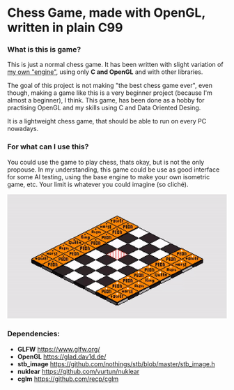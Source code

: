 # Chess Game, made with OpenGL, written in plain C99

### What is this is game?
This is just a normal chess game. It has been written with slight variation of [my own "engine"](https://github.com/AlKiam/Insight), using only **C and OpenGL** and with other libraries.

The goal of this project is not making "the best chess game ever", even though, making a game like this is a very beginner project (because I'm almost a beginner), I think. This game, has been done as a hobby for practising OpenGL and my skills using C and Data Oriented Desing.

It is a lightweight chess game, that should be able to run on every PC nowadays. 

### For what can I use this?

You could use the game to play chess, thats okay, but is not the only propouse. In my understanding, this game could be use as good interface for some AI testing, using the base engine to make your own isometric game, etc.
Your limit is whatever you could imagine (so cliché).

![Chess Example](https://raw.githubusercontent.com/AlKiam/ChessGame/master/media/chess.gif "Example")

### Dependencies:
  * **GLFW** https://www.glfw.org/
  * **OpenGL** https://glad.dav1d.de/
  * **stb_image** https://github.com/nothings/stb/blob/master/stb_image.h
  * **nuklear** https://github.com/vurtun/nuklear
  * **cglm** https://github.com/recp/cglm

